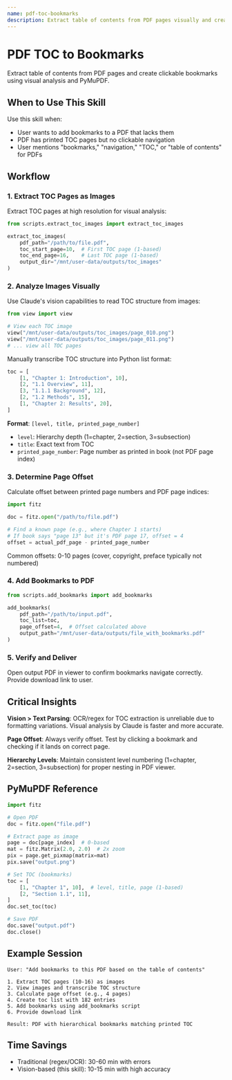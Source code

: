 ```yaml
---
name: pdf-toc-bookmarks
description: Extract table of contents from PDF pages visually and create clickable bookmarks. Use when user wants to add bookmarks/navigation to PDFs based on printed table of contents pages, or needs to convert TOC pages to navigable PDF bookmarks.
---
```


# PDF TOC to Bookmarks

Extract table of contents from PDF pages and create clickable bookmarks using visual analysis and PyMuPDF.

## When to Use This Skill

Use this skill when:
- User wants to add bookmarks to a PDF that lacks them
- PDF has printed TOC pages but no clickable navigation
- User mentions "bookmarks," "navigation," "TOC," or "table of contents" for PDFs

## Workflow

### 1. Extract TOC Pages as Images

Extract TOC pages at high resolution for visual analysis:

```python
from scripts.extract_toc_images import extract_toc_images

extract_toc_images(
    pdf_path="/path/to/file.pdf",
    toc_start_page=10,  # First TOC page (1-based)
    toc_end_page=16,    # Last TOC page (1-based)
    output_dir="/mnt/user-data/outputs/toc_images"
)
```

### 2. Analyze Images Visually

Use Claude's vision capabilities to read TOC structure from images:

```python
from view import view

# View each TOC image
view("/mnt/user-data/outputs/toc_images/page_010.png")
view("/mnt/user-data/outputs/toc_images/page_011.png")
# ... view all TOC pages
```

Manually transcribe TOC structure into Python list format:
```python
toc = [
    [1, "Chapter 1: Introduction", 10],
    [2, "1.1 Overview", 11],
    [3, "1.1.1 Background", 12],
    [2, "1.2 Methods", 15],
    [1, "Chapter 2: Results", 20],
]
```

**Format**: `[level, title, printed_page_number]`
- `level`: Hierarchy depth (1=chapter, 2=section, 3=subsection)
- `title`: Exact text from TOC
- `printed_page_number`: Page number as printed in book (not PDF page index)

### 3. Determine Page Offset

Calculate offset between printed page numbers and PDF page indices:

```python
import fitz

doc = fitz.open("/path/to/file.pdf")

# Find a known page (e.g., where Chapter 1 starts)
# If book says "page 13" but it's PDF page 17, offset = 4
offset = actual_pdf_page - printed_page_number
```

Common offsets: 0-10 pages (cover, copyright, preface typically not numbered)

### 4. Add Bookmarks to PDF

```python
from scripts.add_bookmarks import add_bookmarks

add_bookmarks(
    pdf_path="/path/to/input.pdf",
    toc_list=toc,
    page_offset=4,  # Offset calculated above
    output_path="/mnt/user-data/outputs/file_with_bookmarks.pdf"
)
```

### 5. Verify and Deliver

Open output PDF in viewer to confirm bookmarks navigate correctly. Provide download link to user.

## Critical Insights

**Vision > Text Parsing**: OCR/regex for TOC extraction is unreliable due to formatting variations. Visual analysis by Claude is faster and more accurate.

**Page Offset**: Always verify offset. Test by clicking a bookmark and checking if it lands on correct page.

**Hierarchy Levels**: Maintain consistent level numbering (1=chapter, 2=section, 3=subsection) for proper nesting in PDF viewer.

## PyMuPDF Reference

```python
import fitz

# Open PDF
doc = fitz.open("file.pdf")

# Extract page as image
page = doc[page_index]  # 0-based
mat = fitz.Matrix(2.0, 2.0)  # 2x zoom
pix = page.get_pixmap(matrix=mat)
pix.save("output.png")

# Set TOC (bookmarks)
toc = [
    [1, "Chapter 1", 10],  # level, title, page (1-based)
    [2, "Section 1.1", 11],
]
doc.set_toc(toc)

# Save PDF
doc.save("output.pdf")
doc.close()
```

## Example Session

```
User: "Add bookmarks to this PDF based on the table of contents"

1. Extract TOC pages (10-16) as images
2. View images and transcribe TOC structure
3. Calculate page offset (e.g., 4 pages)
4. Create toc list with 182 entries
5. Add bookmarks using add_bookmarks script
6. Provide download link

Result: PDF with hierarchical bookmarks matching printed TOC
```

## Time Savings

- Traditional (regex/OCR): 30-60 min with errors
- Vision-based (this skill): 10-15 min with high accuracy
